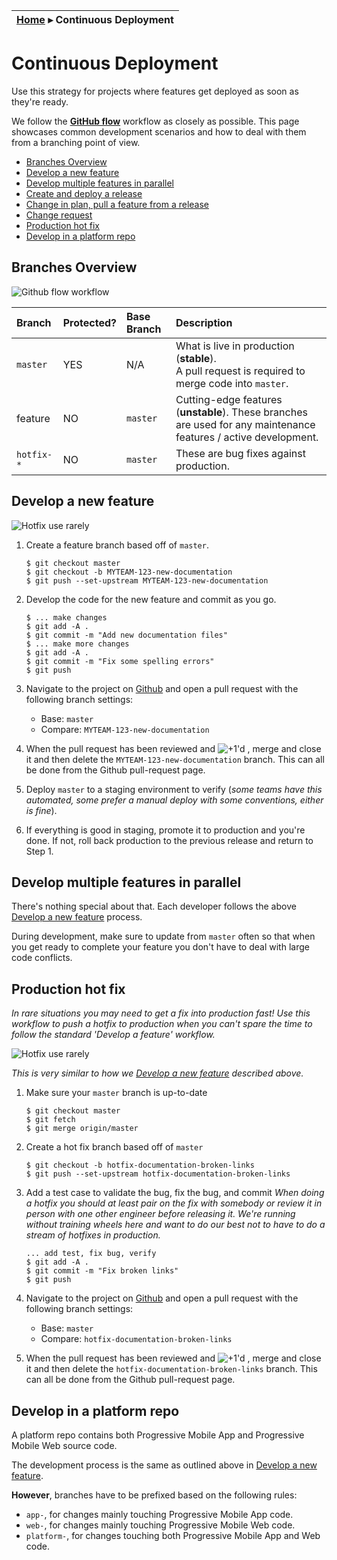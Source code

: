 | [Home](README.md) ▸ **Continuous Deployment** |
|-----|

# Continuous Deployment

Use this strategy for projects where features get deployed as soon as they're ready.

We follow the [**GitHub flow**](https://guides.github.com/introduction/flow/)
workflow as closely as possible. This page showcases common development scenarios
and how to deal with them from a branching point of view.

- [Branches Overview](#branches-overview)
- [Develop a new feature](#develop-a-new-feature)
- [Develop multiple features in parallel](#develop-multiple-features-in-parallel)
- [Create and deploy a release](#create-and-deploy-a-release)
- [Change in plan, pull a feature from a release](#change-in-plan-pull-a-feature-from-a-release)
- [Change request](#change-request)
- [Production hot fix](#production-hot-fix)
- [Develop in a platform repo](#platform-repo)

## Branches Overview

![Github flow workflow](images/continuous-overview.png)

| Branch  | Protected?  | Base Branch      | Description    |
| :-------|:------------|:-----------------|:---------------|
| `master`| YES         | N/A              | What is live in production (**stable**).<br/>A pull request is required to merge code into `master`. |
| feature | NO          | `master`         | Cutting-edge features (**unstable**). These branches are used for any maintenance features / active development. |
| `hotfix-*` | NO       | `master`         | These are bug fixes against production.<br/> |

## Develop a new feature

![Hotfix **use rarely**](images/continuous-new-feature.png)

1. Create a feature branch based off of `master`.

   ```
   $ git checkout master
   $ git checkout -b MYTEAM-123-new-documentation
   $ git push --set-upstream MYTEAM-123-new-documentation
   ```

1. Develop the code for the new feature and commit as you go.

   ```
   $ ... make changes
   $ git add -A .
   $ git commit -m "Add new documentation files"
   $ ... make more changes
   $ git add -A .
   $ git commit -m "Fix some spelling errors"
   $ git push
   ```

1. Navigate to the project on [Github](www.github.com) and open a pull request
with the following branch settings:
   * Base: `master`
   * Compare: `MYTEAM-123-new-documentation`

1. When the pull request has been reviewed and ![+1'd](images/plus1.png)
, merge and close it and then delete the `MYTEAM-123-new-documentation`
branch. This can all be done from the Github pull-request page.

1. Deploy `master` to a staging environment to verify (_some teams have this
    automated, some prefer a manual deploy with some conventions, either is fine_).

1. If everything is good in staging, promote it to production and you're done.
If not, roll back production to the previous release and return to Step 1.

## Develop multiple features in parallel

There's nothing special about that. Each developer follows the above
[Develop a new feature](#develop-a-new-feature) process.

During development, make sure to update from `master` often so that when you
get ready to complete your feature you don't have to deal with large code
conflicts.

## Production hot fix

*In rare situations you may need to get a fix into production fast! Use this
workflow to push a hotfix to production when you can't spare the time to
follow the standard 'Develop a feature' workflow.*

![Hotfix **use rarely**](images/continuous-hotfix.png)

*This is very similar to how we [Develop a new feature](#develop-a-new-feature)
described above.*

1. Make sure your `master` branch is up-to-date

   ```
   $ git checkout master
   $ git fetch
   $ git merge origin/master
   ```

1. Create a hot fix branch based off of `master`

   ```
   $ git checkout -b hotfix-documentation-broken-links
   $ git push --set-upstream hotfix-documentation-broken-links
   ```

1. Add a test case to validate the bug, fix the bug, and commit
   *When doing a hotfix you should at _least_ pair on the fix with somebody or
   review it in person with one other engineer before releasing it. We're
   running without training wheels here and want to do our best not to have to
   do a stream of hotfixes in production.*
   ```
   ... add test, fix bug, verify
   $ git add -A .
   $ git commit -m "Fix broken links"
   $ git push
   ```

1. Navigate to the project on [Github](www.github.com) and open a pull request
   with the following branch settings:
   * Base: `master`
   * Compare: `hotfix-documentation-broken-links`

1. When the pull request has been reviewed and ![+1'd](images/plus1.png)
   , merge and close it and then delete the `hotfix-documentation-broken-links`
   branch. This can all be done from the Github pull-request page.

## Develop in a platform repo

A platform repo contains both Progressive Mobile App and Progressive Mobile Web
source code.

The development process is the same as outlined above in
[Develop a new feature](#develop-a-new-feature).

**However**, branches have to be prefixed based on the following rules:
* `app-`, for changes mainly touching Progressive Mobile App code.
* `web-`, for changes mainly touching Progressive Mobile Web code.
* `platform-`, for changes touching both Progressive Mobile App and Web code.